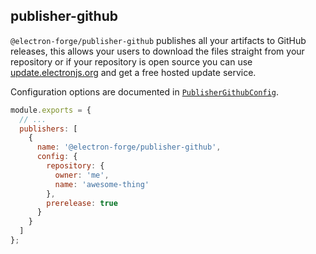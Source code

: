 ## publisher-github

`@electron-forge/publisher-github` publishes all your artifacts to GitHub releases, this allows your users to download the files straight from your repository or if your repository is open source you can use [update.electronjs.org](https://github.com/electron/update.electronjs.org) and get a free hosted update service.

Configuration options are documented in [`PublisherGithubConfig`](https://js.electronforge.io/interfaces/_electron_forge_publisher_github.PublisherGitHubConfig.html).

```javascript title=forge.config.js
module.exports = {
  // ...
  publishers: [
    {
      name: '@electron-forge/publisher-github',
      config: {
        repository: {
          owner: 'me',
          name: 'awesome-thing'
        },
        prerelease: true
      }
    }
  ]
};
```
